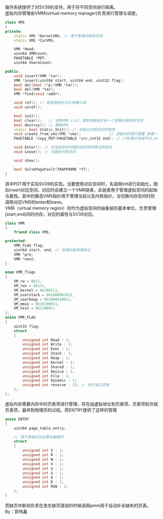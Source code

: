 操作系统提供了对SV39的支持，用于将不同空间进行隔离。<br />虚拟内存管理由VMM(virtual memory manager)负责进行管理与调度。
```cpp
class VMS
{
private:
    static VMS *KernelVMS; // 用于管理内核的空间
    static VMS *CurVMS;

    VMR *Head;
    uint64 VMRCount;
    PAGETABLE *PDT;
    uint64 ShareCount;

public:
    void insert(VMR *tar);
    VMR *insert(uint64 start, uint64 end, uint32 flag);
    bool del(bool (*p)(VMR *tar));
    bool del(VMR *tar);
    VMR *find(void *addr);

    void ref(); // 和进程相关的引用解引用
    void unref();

    bool init();
    bool clear();   // 清除VMR List,清除前确保只有一个进程在使用该空间
    bool destroy(); // 删除VMS
	static bool Static_Init(); // 初始化内核空间时使用 
	void create_from_vms(VMS *vms);             // 进程间的拷贝需要 新建一个vms但是内容拷贝至其他的vms.需确保VMS为新建
    PAGETABLE *copy_PDT(PAGETABLE *src,int32 end); // i为0表示在根节点,end表示页表结尾

    void Enter(); // 将当前空间切换到该实例所表示的空间
    void Leave(); // 切换到内核空间

    void show();

    bool SolvePageFault(TRAPFRAME *tf);
}
```
其中PDT用于实际SV39的实现。当要使用对应空间时，先调用init进行初始化，随后insert对应空间。对应的会建立一个VMR链表，此链表用于管理虚拟空间的起始与属性。其中的静态VMS指针用于管理当前以及内核指针，当切换内存空间时则调用对应VMS的enter和leave。<br />VMR（virtual memory region）则作为虚拟空间的抽象层的基本单位，负责管理[start,end)间的内存，对应的属性与SV39对应。
```cpp
class VMR
{
    friend class VMS;

protected:
    VMR_FLAG flag;
    uint64 start, end; // 存储的是物理地址
    VMR *pre;
    VMR *next;
}

```
```cpp
enum VMR_flags
{
    VM_rw = 0b11,
    VM_rwx = 0b111,
    VM_kernel = 0b100111,
    VM_userstack = 0b1000001011,
    VM_userheap = 0b1000010011,
    VM_mmio = 0b10100011,
    VM_test = 0b1100011
};
union VMR_FLAG
{
    uint32 flag;
    struct
    {
        unsigned int Read : 1;
        unsigned int Write : 1;
        unsigned int Exec : 1;
        unsigned int Stack : 1;
        unsigned int Heap : 1;
        unsigned int Kernel : 1;
        unsigned int Shared : 1;
        unsigned int Device : 1;
        unsigned int File : 1;
        unsigned int Dynamic : 1;
        unsigned int reserve : 22; // 用于自己定制
    };
};

```
虚拟内存需要内存中的页表项进行管理，存在由虚拟地址到页表项，页表项到次级页表项，最终到物理页的过程。而ENTRY提供了这样的管理
```cpp
union ENTRY
{
    uint64 page_table_entry;

    // 用于直接对对应寄存器操作
    struct
    {
        unsigned int V : 1;
        unsigned int R : 1;
        unsigned int W : 1;
        unsigned int X : 1;
        unsigned int U : 1;
        unsigned int G : 1;
        unsigned int A : 1;
        unsigned int D : 1;
        unsigned int RSW : 2;
    };
}
```
而缺页中断则负责在发生缺页错误的时候调用pmm用于自动补全缺失的页表。<br />By：郭伟鑫
